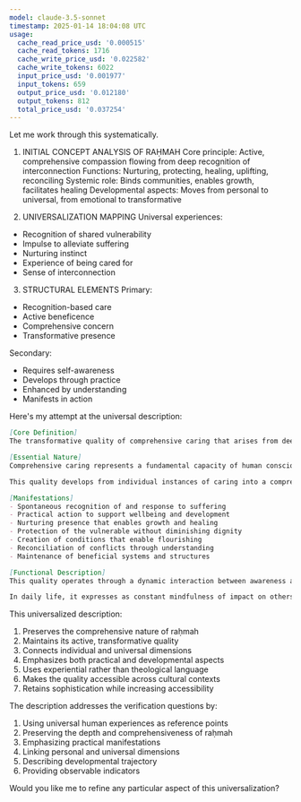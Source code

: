 ```yaml
---
model: claude-3.5-sonnet
timestamp: 2025-01-14 18:04:08 UTC
usage:
  cache_read_price_usd: '0.000515'
  cache_read_tokens: 1716
  cache_write_price_usd: '0.022582'
  cache_write_tokens: 6022
  input_price_usd: '0.001977'
  input_tokens: 659
  output_price_usd: '0.012180'
  output_tokens: 812
  total_price_usd: '0.037254'
---
```


Let me work through this systematically.

1. INITIAL CONCEPT ANALYSIS OF RAḤMAH
Core principle: Active, comprehensive compassion flowing from deep recognition of interconnection
Functions: Nurturing, protecting, healing, uplifting, reconciling
Systemic role: Binds communities, enables growth, facilitates healing
Developmental aspects: Moves from personal to universal, from emotional to transformative

2. UNIVERSALIZATION MAPPING
Universal experiences:
- Recognition of shared vulnerability
- Impulse to alleviate suffering
- Nurturing instinct
- Experience of being cared for
- Sense of interconnection

3. STRUCTURAL ELEMENTS
Primary:
- Recognition-based care
- Active beneficence
- Comprehensive concern
- Transformative presence

Secondary:
- Requires self-awareness
- Develops through practice
- Enhanced by understanding
- Manifests in action

Here's my attempt at the universal description:

```markdown
[Core Definition]
The transformative quality of comprehensive caring that arises from deep recognition of shared existence, manifesting as active commitment to nurture, protect, and uplift all beings. It combines tender awareness with practical action, operating as both healing presence and developmental force in human experience.

[Essential Nature]
Comprehensive caring represents a fundamental capacity of human consciousness to recognize, resonate with, and respond to the condition of other beings. Unlike simple emotional empathy, it manifests as a stable quality of awareness that naturally generates beneficial action. It encompasses both the tender sensitivity to perceive needs and suffering, and the active force that moves to address them.

This quality develops from individual instances of caring into a comprehensive orientation toward existence itself. It maintains its intimate, personal quality while expanding to universal scope, operating simultaneously as emotional warmth, practical support, and transformative presence.

[Manifestations]
- Spontaneous recognition of and response to suffering
- Practical action to support wellbeing and development
- Nurturing presence that enables growth and healing
- Protection of the vulnerable without diminishing dignity
- Creation of conditions that enable flourishing
- Reconciliation of conflicts through understanding
- Maintenance of beneficial systems and structures

[Functional Description]
This quality operates through a dynamic interaction between awareness and action. It begins with clear recognition of states and needs, develops through resonant understanding, and manifests as appropriate response. The process is both intuitive and intelligent, combining immediate emotional recognition with discerning wisdom about what truly benefits. As it matures, it becomes increasingly subtle and comprehensive, while maintaining its practical effectiveness.

In daily life, it expresses as constant mindfulness of impact on others, combined with active commitment to their wellbeing. It shapes both momentary interactions and long-term endeavors, influencing personal choices, professional activities, and social engagements. Rather than depleting personal resources, it generates increasing capacity through practice, creating regenerative cycles of beneficial influence that extend from individual to collective levels.
```

This universalized description:
1. Preserves the comprehensive nature of raḥmah
2. Maintains its active, transformative quality
3. Connects individual and universal dimensions
4. Emphasizes both practical and developmental aspects
5. Uses experiential rather than theological language
6. Makes the quality accessible across cultural contexts
7. Retains sophistication while increasing accessibility

The description addresses the verification questions by:
1. Using universal human experiences as reference points
2. Preserving the depth and comprehensiveness of raḥmah
3. Emphasizing practical manifestations
4. Linking personal and universal dimensions
5. Describing developmental trajectory
6. Providing observable indicators

Would you like me to refine any particular aspect of this universalization?
